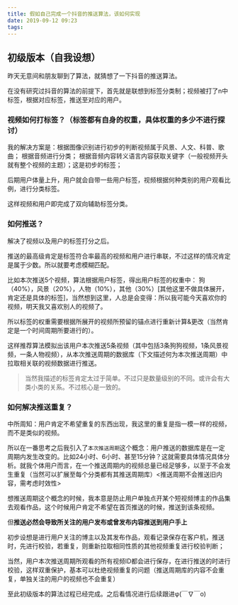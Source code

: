 ```yaml
---
title: 假如自己完成一个抖音的推送算法，该如何实现
date: 2019-09-12 09:23
tags:
---
```


## 初级版本（自我设想）

昨天无意间和朋友聊到了算法，就猜想了一下抖音的推送算法。

在没有研究过抖音的算法的前提下，首先就是联想到标签分类制；视频被打了n中标签，根据对应标签，推送至对应的用户。

### 视频如何打标签？（标签都有自身的权重，具体权重的多少不进行探讨）

我的解决方案是：根据图像识别进行初步的判断视频属于风景、人文、科普、歌曲；  根据音频进行分类；  根据音频内容转义语言内容获取关键字（一般视频开头就有整个视频的主题）；这是初步的标签；

后期用户体量上升，用户就会自带一些用户标签，视频根据何种类别的用户观看比例，进行分类标签。

这样视频和用户即完成了双向辅助标签分类。

### 如何推送？

解决了视频以及用户的标签打分之后。

推送的最高级肯定是标签符合率最高的视频和用户进行串联，不过这样的情况肯定是属于少数。所以就要考虑模糊匹配。

比如本次推送5个视频，算法根据用户标签，得出用户标签的权重中： 狗（40%），风景（20%），人物（10%），其他（30%）[其他这里不做具体展开，肯定还是具体的标签]，当然想到这里，人总是会变得：所以我可能今天喜欢你的视频，明天我又喜欢别人的视频了。

所以标签的权重需要根据所展开的视频所预留的锚点进行重新计算&更改（当然肯定是一个时间周期所要进行的）。

这样推荐算法模拟出该用户本次推送5条视频（其中包括3条狗狗视频，1条风景视频，一条人物视频），从本次推送周期的数据库（下文描述何为本次推送周期）中拉取相关联的视频数据进行推送。

> 当然我描述的标签肯定太过于简单。不过只是数量级别的不同。或许会有大类小类的关系。不过核心是一致的。

### 如何解决推送重复？

中所周知：用户肯定不希望重复的东西出现，我这里的重复是指一模一样的视频，而不是类似的视频。

所以在一番思考之后我引入了`本次推送周期`这个概念：用户推送的数据库是在一定周期内发生改变的。比如24小时、6小时、甚至15分钟？这就需要具体情况具体分析。就我个体用户而言，在一个推送周期内的视频总量已经足够多，以至于不会发生重复（当然可以扩展至每个分类都有其推送周期库）<推送周期不会推送旧内容，需考虑时效性>

想推送周期这个概念的时候，我本意是防止用户单独点开某个短视频博主的作品集去观看作品，这个时候用户肯定不希望在首页推送的时候，推送到该条视频。

但**推送必然会导致所关注的用户发布或曾发布内容推送到用户手上**

初步设想是进行用户关注的博主以及其发布作品，观看记录保存在客户机，推送时，先进行校验，若重复，则重新拉取相同性质的其他视频重复进行校验判断；

当然，用户本次推送周期所观看的所有视频ID都会进行保存，在进行推送的时进行校验，这样双重保护，基本可以杜绝视频重复的问题（推送周期库的内容不会重复，单独关注的用户的视频也不会重复）

至此初级版本的算法过程已经完成。之后看情况进行后续跟进φ(￣∇￣o)
